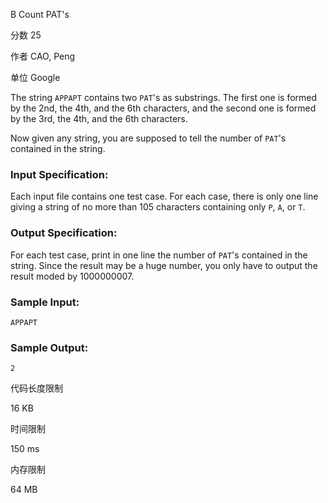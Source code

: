 B Count PAT's

分数 25

作者 CAO, Peng

单位 Google

The string `APPAPT` contains two `PAT`'s as substrings. The first one is formed by the 2nd, the 4th, and the 6th characters, and the second one is formed by the 3rd, the 4th, and the 6th characters.

Now given any string, you are supposed to tell the number of `PAT`'s contained in the string.

### Input Specification:

Each input file contains one test case. For each case, there is only one line giving a string of no more than 105 characters containing only `P`, `A`, or `T`.

### Output Specification:

For each test case, print in one line the number of `PAT`'s contained in the string. Since the result may be a huge number, you only have to output the result moded by 1000000007.

### Sample Input:

```in
APPAPT
```

### Sample Output:

```out
2
```

代码长度限制

16 KB

时间限制

150 ms

内存限制

64 MB